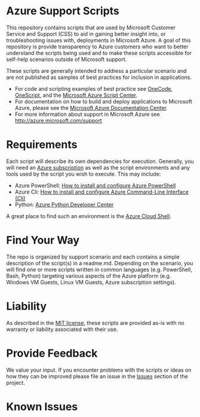 # Azure Support Scripts
This repository contains scripts that are used by Microsoft Customer Service and Support (CSS) to aid in gaining better insight into, or troubleshooting issues with, deployments in Microsoft Azure.  A goal of this repository is provide transparency to Azure customers who want to better understand the scripts being used and to make these scripts accessible for self-help scenarios outside of Microsoft support.

These scripts are generally intended to address a particular scenario and are not published as samples of best practices for inclusion in applications.  

- For code and scripting examples of best practice see [OneCode](http://aka.ms/onecodesamples), [OneScript](http://aka.ms/onescriptsamples), and the [Microsoft Azure Script Center](https://azure.microsoft.com/en-us/documentation/scripts/).  
- For documentation on how to build and deploy applications to Microsoft Azure, please see the [Microsoft Azure Documentation Center](https://azure.microsoft.com/en-us/documentation/).
-	For more information about support in Microsoft Azure see http://azure.microsoft.com/support 

# Requirements
Each script will describe its own dependencies for execution.  Generally, you will need an [Azure subscription](https://azure.microsoft.com/en-us/pricing/) as well as the script environments and any tools used by the script you wish to execute.  This may include:

- Azure PowerShell: 	[How to install and configure Azure PowerShell](https://azure.microsoft.com/en-us/documentation/articles/powershell-install-configure/)
- Azure Cli:	[How to install and configure Azure Command-Line Interface (Cli)](https://azure.microsoft.com/en-us/documentation/articles/xplat-cli-install/)
- Python:	[Azure Python Developer Center](https://azure.microsoft.com/en-us/develop/python/)

A great place to find such an environment is the [Azure Cloud Shell](https://azure.microsoft.com/en-us/features/cloud-shell/).

# Find Your Way
The repo is organized by support scenario and each contains a simple description of the script(s) in a readme.md.  Depending on the scenario, you will find one or more scripts written in common languages (e.g. PowerShell, Bash, Python) targeting various aspects of the Azure platform (e.g. Windows VM Guests, Linux VM Guests, Azure subscription settings).

# Liability
As described in the [MIT license](LICENSE.txt), these scripts are provided as-is with no warranty or liability associated with their use.

# Provide Feedback
We value your input.  If you encounter problems with the scripts or ideas on how they can be improved please file an issue in the [Issues](https://github.com/Azure/azure-support-scripts/issues) section of the project.

# Known Issues
